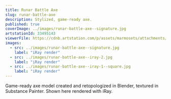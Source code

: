```yaml
---
title: Runar Battle Axe
slug: runar-battle-axe
description: Stylized, game-ready axe.
published: true
coverImage: ../images/runar-battle-axe--signature.jpg
artstationId: 33495143
viewerFile: https://cdnb.artstation.com/p/assets/marmosets/attachments/033/495/143/original/runar-battle-axe.mview?1609779518=
images:
  - src: ../images/runar-battle-axe--signature.jpg
    label: "iRay render"
  - src: ../images/runar-battle-axe--iray-2.jpg
    label: "iRay render"
  - src: ../images/runar-battle-axe--iray-1--square.jpg
    label: "iRay render"
---
```


Game-ready axe model created and retopologized in Blender, textured in Substance Painter. Shown here rendered with iRay.